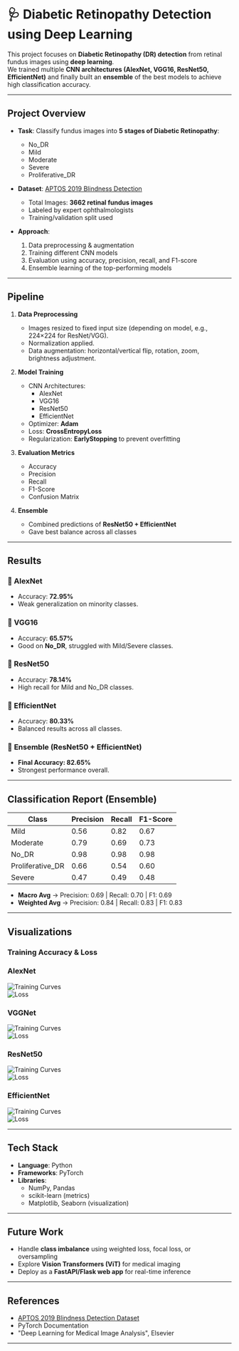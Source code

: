 # 🩺 Diabetic Retinopathy Detection using Deep Learning

This project focuses on **Diabetic Retinopathy (DR) detection** from retinal fundus images using **deep learning**.  
We trained multiple **CNN architectures (AlexNet, VGG16, ResNet50, EfficientNet)** and finally built an **ensemble** of the best models to achieve high classification accuracy.  

---

##  Project Overview  

- **Task**: Classify fundus images into **5 stages of Diabetic Retinopathy**:  
  - No_DR  
  - Mild  
  - Moderate  
  - Severe  
  - Proliferative_DR  

- **Dataset**: [APTOS 2019 Blindness Detection](https://www.kaggle.com/competitions/aptos2019-blindness-detection)  
  - Total Images: **3662 retinal fundus images**  
  - Labeled by expert ophthalmologists  
  - Training/validation split used  

- **Approach**:  
  1. Data preprocessing & augmentation  
  2. Training different CNN models  
  3. Evaluation using accuracy, precision, recall, and F1-score  
  4. Ensemble learning of the top-performing models  

---

##  Pipeline  

1. **Data Preprocessing**
   - Images resized to fixed input size (depending on model, e.g., 224×224 for ResNet/VGG).  
   - Normalization applied.  
   - Data augmentation: horizontal/vertical flip, rotation, zoom, brightness adjustment.  

2. **Model Training**  
   - CNN Architectures:  
     - AlexNet  
     - VGG16  
     - ResNet50  
     - EfficientNet  
   - Optimizer: **Adam**  
   - Loss: **CrossEntropyLoss**  
   - Regularization: **EarlyStopping** to prevent overfitting  

3. **Evaluation Metrics**  
   - Accuracy  
   - Precision  
   - Recall  
   - F1-Score  
   - Confusion Matrix  

4. **Ensemble**  
   - Combined predictions of **ResNet50 + EfficientNet**  
   - Gave best balance across all classes  

---

##  Results  

### 🔹 AlexNet
- Accuracy: **72.95%**  
- Weak generalization on minority classes.  

### 🔹 VGG16
- Accuracy: **65.57%**  
- Good on **No_DR**, struggled with Mild/Severe classes.  

### 🔹 ResNet50
- Accuracy: **78.14%**  
- High recall for Mild and No_DR classes.  

### 🔹 EfficientNet
- Accuracy: **80.33%**  
- Balanced results across all classes.  

### 🔹 **Ensemble (ResNet50 + EfficientNet)**
- **Final Accuracy: 82.65%**  
- Strongest performance overall.  

---

##  Classification Report (Ensemble)  

| Class            | Precision | Recall | F1-Score |
|------------------|-----------|--------|----------|
| Mild             | 0.56      | 0.82   | 0.67     |
| Moderate         | 0.79      | 0.69   | 0.73     |
| No_DR            | 0.98      | 0.98   | 0.98     |
| Proliferative_DR | 0.66      | 0.54   | 0.60     |
| Severe           | 0.47      | 0.49   | 0.48     |

- **Macro Avg** → Precision: 0.69 | Recall: 0.70 | F1: 0.69  
- **Weighted Avg** → Precision: 0.84 | Recall: 0.83 | F1: 0.83  

---

##  Visualizations  

### Training Accuracy & Loss  
 
### AlexNet
![Training Curves](assets\AlexNet_accuracy.png)  
![Loss](assets\AlexNet_loss.png)

### VGGNet 
![Training Curves](assets\VGG16_accuracy.png)  
![Loss](assets\VGG16_loss.png)

### ResNet50

![Training Curves](assets\ResNet50_accuracy.png)  
![Loss](assets\ResNet50_loss.png)

### EfficientNet

![Training Curves](assets\EfficientNet_accuracy.png)  
![Loss](assets\EfficientNet_loss.png)

---

##  Tech Stack  

- **Language**: Python  
- **Frameworks**: PyTorch  
- **Libraries**:  
  - NumPy, Pandas  
  - scikit-learn (metrics)  
  - Matplotlib, Seaborn (visualization)  

---

##  Future Work  

- Handle **class imbalance** using weighted loss, focal loss, or oversampling  
- Explore **Vision Transformers (ViT)** for medical imaging  
- Deploy as a **FastAPI/Flask web app** for real-time inference  

---

##  References  

- [APTOS 2019 Blindness Detection Dataset](https://www.kaggle.com/competitions/aptos2019-blindness-detection)  
- PyTorch Documentation  
- "Deep Learning for Medical Image Analysis", Elsevier  

---


